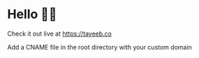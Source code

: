 # Hello 👋🏻

Check it out live at https://tayeeb.co


Add a CNAME file in the root directory with your custom domain
